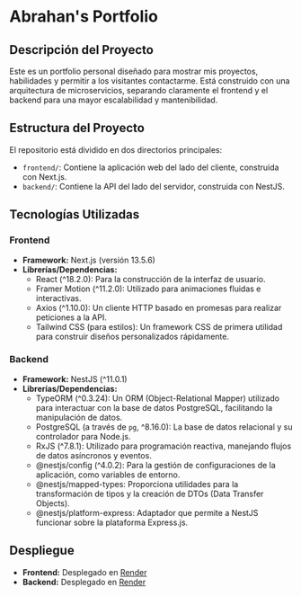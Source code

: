 # Abrahan's Portfolio

## Descripción del Proyecto

Este es un portfolio personal diseñado para mostrar mis proyectos, habilidades y permitir a los visitantes contactarme. Está construido con una arquitectura de microservicios, separando claramente el frontend y el backend para una mayor escalabilidad y mantenibilidad.

## Estructura del Proyecto

El repositorio está dividido en dos directorios principales:

- `frontend/`: Contiene la aplicación web del lado del cliente, construida con Next.js.
- `backend/`: Contiene la API del lado del servidor, construida con NestJS.

## Tecnologías Utilizadas

### Frontend

- **Framework:** Next.js (versión 13.5.6)
- **Librerías/Dependencias:**
  - React (^18.2.0): Para la construcción de la interfaz de usuario.
  - Framer Motion (^11.2.0): Utilizado para animaciones fluidas e interactivas.
  - Axios (^1.10.0): Un cliente HTTP basado en promesas para realizar peticiones a la API.
  - Tailwind CSS (para estilos): Un framework CSS de primera utilidad para construir diseños personalizados rápidamente.

### Backend

- **Framework:** NestJS (^11.0.1)
- **Librerías/Dependencias:**
  - TypeORM (^0.3.24): Un ORM (Object-Relational Mapper) utilizado para interactuar con la base de datos PostgreSQL, facilitando la manipulación de datos.
  - PostgreSQL (a través de `pg`, ^8.16.0): La base de datos relacional y su controlador para Node.js.
  - RxJS (^7.8.1): Utilizado para programación reactiva, manejando flujos de datos asíncronos y eventos.
  - @nestjs/config (^4.0.2): Para la gestión de configuraciones de la aplicación, como variables de entorno.
  - @nestjs/mapped-types: Proporciona utilidades para la transformación de tipos y la creación de DTOs (Data Transfer Objects).
  - @nestjs/platform-express: Adaptador que permite a NestJS funcionar sobre la plataforma Express.js.

## Despliegue

- **Frontend:** Desplegado en [Render](https://portafolioabrahan-fronted.onrender.com)
- **Backend:** Desplegado en [Render](https://portafolioabrahan-backend.onrender.com)
